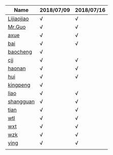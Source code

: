 

| Name                                                         | 2018/07/09 | 2018/07/16 |
| ------------------------------------------------------------ | ---------- | ---------- |
| [Lijiaojiao](https://github.com/imaxue/progress/tree/master/Lijiaojiao) | √          |     √       |
| [Mr.Guo](https://github.com/imaxue/progress/tree/master/Mr.Guo) | √          | √           |
| [axue](https://github.com/imaxue/progress/tree/master/axue)  | √          | √          |
| [bai](https://github.com/imaxue/progress/tree/master/bai)    | √          | √           |
| [baocheng](https://github.com/imaxue/progress/tree/master/baocheng) | √          |            |
| [cjj](https://github.com/imaxue/progress/tree/master/cjj)    | √          | √          |
| [haonan](https://github.com/imaxue/progress/tree/master/haonan) | √          | √          |
| [hui](https://github.com/imaxue/progress/tree/master/hui)    | √          | √          |
| [kingpeng](https://github.com/imaxue/progress/tree/master/kingpeng) | √          |            |
| [liao](https://github.com/imaxue/progress/tree/master/liao)  | √          |  √          |
| [shangguan](https://github.com/imaxue/progress/tree/master/shangguan) | √          | √          |
| [tian](https://github.com/imaxue/progress/tree/master/tian)  | √          | √          |
| [wtl](https://github.com/imaxue/progress/tree/master/wtl)    | √          |  √          |
| [wxt](https://github.com/imaxue/progress/tree/master/wxt)    | √          | √          |
| [wzk](https://github.com/imaxue/progress/tree/master/wzk)    | √          | √          |
| [ying](https://github.com/imaxue/progress/tree/master/ying)  | √          | √          |
|                                                              |            |            |



